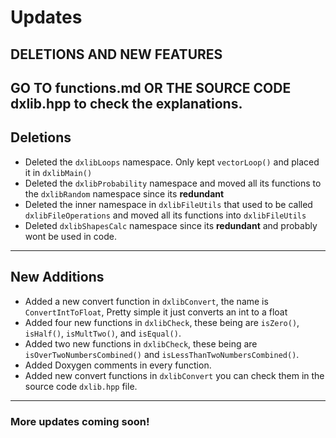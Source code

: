 # Updates

## DELETIONS AND NEW FEATURES
## GO TO **functions.md** OR THE SOURCE CODE **dxlib.hpp** to check the explanations.

## **Deletions**
- Deleted the `dxlibLoops` namespace. Only kept `vectorLoop()` and placed it in `dxlibMain()`
- Deleted the `dxlibProbability` namespace and moved all its functions to the `dxlibRandom` namespace since its **redundant**
- Deleted the inner namespace in `dxlibFileUtils` that used to be called `dxlibFileOperations` and moved all its functions into `dxlibFileUtils`
- Deleted `dxlibShapesCalc` namespace since its **redundant** and probably wont be used in code.

---

## **New Additions**
- Added a new convert function in `dxlibConvert`, the name is `ConvertIntToFloat`, Pretty simple it just converts an int to a float
- Added four new functions in `dxlibCheck`, these being are `isZero()`, `isHalf()`, `isMultTwo()`, and `isEqual()`.
- Added two new functions in `dxlibCheck`, these being are `isOverTwoNumbersCombined()` and `isLessThanTwoNumbersCombined()`.
- Added Doxygen comments in every function.
- Added new convert functions in `dxlibConvert` you can check them in the source code `dxlib.hpp` file.

---

### More updates coming soon!

